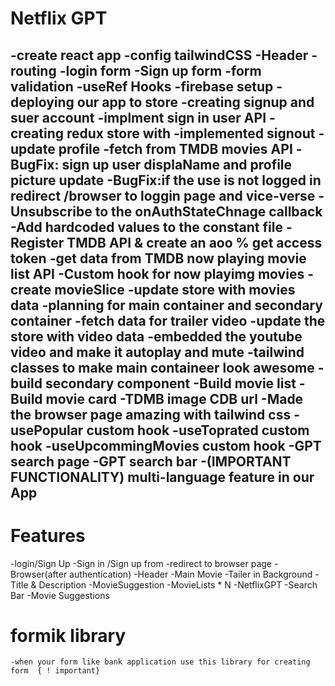 # Netflix GPT
  -create react app
  -config tailwindCSS
  -Header
  -routing
  -login form
  -Sign up form
  -form validation
  -useRef Hooks
  -firebase setup
  -deploying our app to store
  -creating signup and suer account
  -implment sign in user API
  -creating redux store with 
  -implemented signout
  -update profile
  -fetch from TMDB movies API
  -BugFix: sign up user displaName and profile picture update
  -BugFix:if the use is not logged in redirect /browser  to loggin   page and vice-verse
  -Unsubscribe to the onAuthStateChnage callback
  -Add hardcoded values to the constant file
  -Register TMDB API & create an aoo % get access token
  -get data from TMDB now playing movie list API
  -Custom hook for now playimg movies
  -create movieSlice
  -update store with movies data
  -planning for main container and secondary container
  -fetch data for trailer video
  -update the store with video data
  -embedded the youtube video and make it autoplay and mute
  -tailwind classes to make main containeer look awesome
  -build secondary component
  -Build movie list
  -Build movie card
  -TDMB image CDB url
  -Made the browser page amazing with tailwind css
  -usePopular custom hook
  -useToprated custom hook
  -useUpcommingMovies custom hook
  -GPT search page
  -GPT search bar
  -(IMPORTANT FUNCTIONALITY) multi-language feature in our App
  -


# Features
 -login/Sign Up
   -Sign in /Sign up from
   -redirect to browser page
 -Browser(after authentication)
   -Header
   -Main Movie
     -Tailer in Background
     -Title & Description
     -MovieSuggestion
        -MovieLists * N
 -NetflixGPT
   -Search Bar
   -Movie Suggestions

   # formik library
    -when your form like bank application use this library for creating form  { ! important}